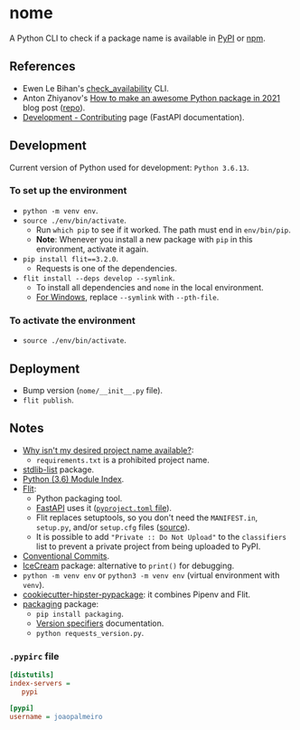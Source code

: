 # nome

A Python CLI to check if a package name is available in [PyPI](https://pypi.org/) or [npm](https://www.npmjs.com/).

## References

- Ewen Le Bihan's [check_availability](https://github.com/ewen-lbh/check-availability) CLI.
- Anton Zhiyanov's [How to make an awesome Python package in 2021](https://antonz.org/python-packaging/) blog post ([repo](https://github.com/nalgeon/podsearch-py)).
- [Development - Contributing](https://fastapi.tiangolo.com/contributing/) page (FastAPI documentation).

## Development

Current version of Python used for development: `Python 3.6.13`.

### To set up the environment

- `python -m venv env`.
- `source ./env/bin/activate`.
  - Run `which pip` to see if it worked. The path must end in `env/bin/pip`.
  - **Note**: Whenever you install a new package with `pip` in this environment, activate it again.
- `pip install flit==3.2.0`.
  - Requests is one of the dependencies.
- `flit install --deps develop --symlink`.
  - To install all dependencies and `nome` in the local environment.
  - [For Windows](https://flit.readthedocs.io/en/latest/cmdline.html#flit-install), replace `--symlink` with `--pth-file`.

### To activate the environment

- `source ./env/bin/activate`.

## Deployment

- Bump version (`nome/__init__.py` file).
- `flit publish`.

## Notes

- [Why isn't my desired project name available?](https://pypi.org/help/#project-name):
  - `requirements.txt` is a prohibited project name.
- [stdlib-list](https://github.com/jackmaney/python-stdlib-list) package.
- [Python (3.6) Module Index](https://docs.python.org/3.6/py-modindex.html).
- [Flit](https://flit.readthedocs.io/en/latest/):
  - Python packaging tool.
  - [FastAPI](https://github.com/tiangolo/fastapi) uses it ([`pyproject.toml` file](https://github.com/tiangolo/fastapi/blob/master/pyproject.toml)).
  - Flit replaces setuptools, so you don't need the `MANIFEST.in`, `setup.py`, and/or `setup.cfg` files ([source](https://github.com/scikit-hep/cookie)).
  - It is possible to add `"Private :: Do Not Upload"` to the `classifiers` list to prevent a private project from being uploaded to PyPI.
- [Conventional Commits](https://www.conventionalcommits.org/en/v1.0.0/).
- [IceCream](https://github.com/gruns/icecream) package: alternative to `print()` for debugging.
- `python -m venv env` or `python3 -m venv env` (virtual environment with `venv`).
- [cookiecutter-hipster-pypackage](https://github.com/frankie567/cookiecutter-hipster-pypackage): it combines Pipenv and Flit.
- [packaging](https://packaging.pypa.io/en/latest/) package:
  - `pip install packaging`.
  - [Version specifiers](https://packaging.pypa.io/en/latest/specifiers.html) documentation.
  - `python requests_version.py`.

### `.pypirc` file

```ini
[distutils]
index-servers =
   pypi

[pypi]
username = joaopalmeiro
```
